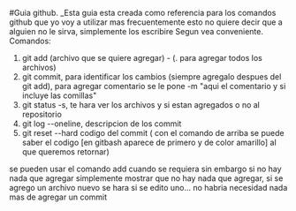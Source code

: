 #Guia github.
_Esta guia esta creada como referencia para los comandos github que yo voy a utilizar mas frecuentemente
esto no quiere decir que a alguien no le sirva, simplemente los escribire Segun vea conveniente.
Comandos: 
1.  git add (archivo que se quiere agregar) - (. para agregar todos los archivos) 
2.  git commit, para identificar los cambios (siempre agregalo despues del git add), para agregar comentario se le pone -m "aqui el comentario y si incluye las comillas"
3.  git status -s, te hara ver los archivos y si estan agregados o no al repositorio 
4.  git log --oneline, descripcion de los commit
5. git reset --hard codigo del commit ( con el comando de arriba se puede saber el codigo [en gitbash aparece de primero y de color amarillo] al que queremos retornar)

se pueden usar el comando add cuando se requiera sin embargo si no hay nada que agregar simplemente mostrar que no hay nada que agregar, si se agrego un archivo nuevo se hara
si se edito uno... no habria necesidad nada mas de agregar un commit

